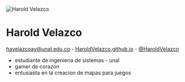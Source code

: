 ![Harold Velazco](https://github.com/havelazcoay.png?size=200)
# Harold Velazco 
[havelazcoay@unal.edu.co](mailto:havelazcoay@unal.edu.co) - 
[HaroldVelazco.github.io](https://havelazcoay.github.io/) -
[@HaroldVelazco](https://github.com/havelazcoay)

- estudiante de ingenieria de sistemas - unal
- gamer de corazon
- entusiasta en la creacion de mapas para juegos
